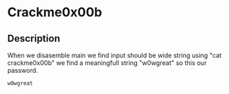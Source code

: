 # Crackme0x00b
## Description

When we disasemble main we find input should be wide string using "cat crackme0x00b" we find a meaningfull string "w0wgreat" so this our password.

```
w0wgreat
```
